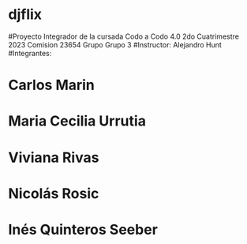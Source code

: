 # djflix

#Proyecto Integrador de la cursada Codo a Codo 4.0 2do Cuatrimestre 2023 Comision 23654 Grupo Grupo 3
#Instructor: Alejandro Hunt
#Integrantes:
#  Carlos Marin
#  Maria Cecilia Urrutia
#  Viviana Rivas
#  Nicolás Rosic
#  Inés Quinteros Seeber
